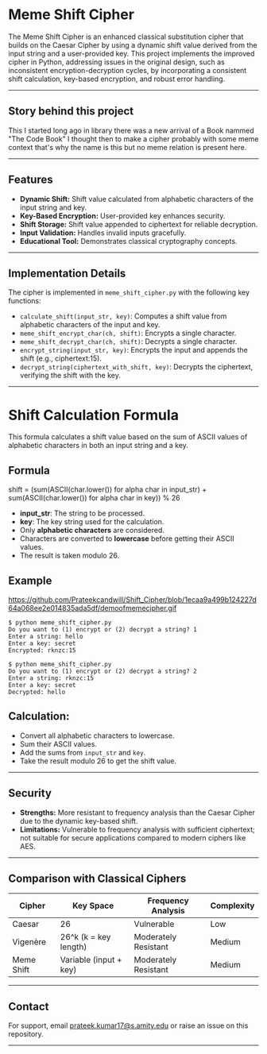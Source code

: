 # Meme Shift Cipher

The Meme Shift Cipher is an enhanced classical substitution cipher that builds on the Caesar Cipher by using a dynamic shift value derived from the input string and a user-provided key. This project implements the improved cipher in Python, addressing issues in the original design, such as inconsistent encryption-decryption cycles, by incorporating a consistent shift calculation, key-based encryption, and robust error handling.

---

## Story behind this project

This I started long ago in library there was a new arrival of a Book nammed "The Code Book" I thought then to make a cipher probably with some meme context that's why the name is this but no meme relation is present here.

---

## Features

- **Dynamic Shift:** Shift value calculated from alphabetic characters of the input string and key.
- **Key-Based Encryption:** User-provided key enhances security.
- **Shift Storage:** Shift value appended to ciphertext for reliable decryption.
- **Input Validation:** Handles invalid inputs gracefully.
- **Educational Tool:** Demonstrates classical cryptography concepts.

---

## Implementation Details

The cipher is implemented in `meme_shift_cipher.py` with the following key functions:

- `calculate_shift(input_str, key)`: Computes a shift value from alphabetic characters of the input and key.
- `meme_shift_encrypt_char(ch, shift)`: Encrypts a single character.
- `meme_shift_decrypt_char(ch, shift)`: Decrypts a single character.
- `encrypt_string(input_str, key)`: Encrypts the input and appends the shift (e.g., ciphertext:15).
- `decrypt_string(ciphertext_with_shift, key)`: Decrypts the ciphertext, verifying the shift with the key.

---

# Shift Calculation Formula

This formula calculates a shift value based on the sum of ASCII values of alphabetic characters in both an input string and a key.

## Formula

shift = (sum(ASCII(char.lower()) for alpha char in input_str) + 
         sum(ASCII(char.lower()) for alpha char in key)) % 26


- **input_str**: The string to be processed.
- **key**: The key string used for the calculation.
- Only **alphabetic characters** are considered.
- Characters are converted to **lowercase** before getting their ASCII values.
- The result is taken modulo 26.

## Example

https://github.com/Prateekcandwill/Shift_Cipher/blob/1ecaa9a499b124227d64a068ee2e014835ada5df/demoofmemecipher.gif

```
$ python meme_shift_cipher.py
Do you want to (1) encrypt or (2) decrypt a string? 1
Enter a string: hello
Enter a key: secret
Encrypted: rknzc:15
```

```
$ python meme_shift_cipher.py
Do you want to (1) encrypt or (2) decrypt a string? 2
Enter a string: rknzc:15
Enter a key: secret
Decrypted: hello
```
## Calculation:
 - Convert all alphabetic characters to lowercase.
 - Sum their ASCII values.
 - Add the sums from `input_str` and `key`.
 - Take the result modulo 26 to get the shift value.


---

## Security

- **Strengths:** More resistant to frequency analysis than the Caesar Cipher due to the dynamic key-based shift.
- **Limitations:** Vulnerable to frequency analysis with sufficient ciphertext; not suitable for secure applications compared to modern ciphers like AES.

---

## Comparison with Classical Ciphers

| Cipher     | Key Space              | Frequency Analysis     | Complexity |
|------------|------------------------|-----------------------|------------|
| Caesar     | 26                     | Vulnerable            | Low        |
| Vigenère   | 26^k (k = key length)  | Moderately Resistant  | Medium     |
| Meme Shift | Variable (input + key) | Moderately Resistant  | Medium     |

---

## Contact

For support, email prateek.kumar17@s.amity.edu or raise an issue on this repository.

---
